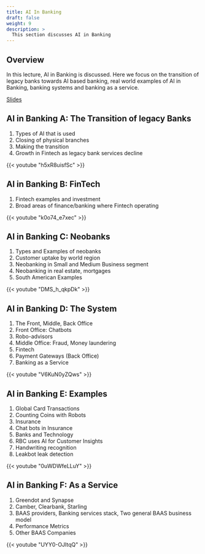 ```yaml
---
title: AI In Banking
draft: false
weight: 9
description: >
  This section discusses AI in Banking
---
```


## Overview

In this lecture, AI in Banking is discussed. Here we focus on the transition of legacy banks towards AI based
banking, real world examples of AI in Banking, banking systems and banking as a service. 

[Slides](https://docs.google.com/presentation/d/10gQtuXuqAtdc4x7briVis1iQSbqu6XmZCtSlBb2np38/edit?usp=sharing)

## AI in Banking A: The Transition of legacy Banks

1. Types of AI that is used
2. Closing of physical branches
3. Making the transition
4. Growth in Fintech as legacy bank services decline

{{< youtube "h5xR8uisfSc" >}}

## AI in Banking B: FinTech

1. Fintech examples and investment
2. Broad areas of finance/banking where Fintech operating

{{< youtube "k0o74_e7xec" >}}

## AI in Banking C: Neobanks

1. Types and Examples of neobanks
2. Customer uptake by world region
3. Neobanking in Small and Medium Business segment
4. Neobanking in real estate, mortgages
5. South American Examples

{{< youtube "DMS_h_qkpDk" >}}

## AI in Banking D: The System

1. The Front, Middle, Back Office
2. Front Office: Chatbots
3. Robo-advisors
4. Middle Office: Fraud, Money laundering
5. Fintech
6. Payment Gateways (Back Office)
7. Banking as a Service

{{< youtube "V6KuN0yZQws" >}}

## AI in Banking E: Examples

1. Global Card Transactions
2. Counting Coins with Robots
3. Insurance
4. Chat bots in Insurance
5. Banks and Technology
6. RBC uses AI for Customer Insights
7. Handwriting recognition
8. Leakbot leak detection


{{< youtube "0uWDWfeLLuY" >}}

## AI in Banking F: As a Service

1. Greendot and Synapse
2. Camber, Clearbank, Starling
3. BAAS providers, Banking services stack, Two general BAAS business model
4. Performance Metrics
5. Other BAAS Companies

{{< youtube "UYY0-OJltqQ" >}}




